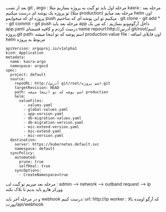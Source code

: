بعد از نصب git , argo :
مرحله اول باید تو گیت یه پروژه بسازیم مثلا kasra :
مرحله بعد تو پروژه یک پوشه ای درست میکنیم (مثلا production)
مرحله بعد میایم helm اون پروژه ای که میخوایمو push میکنیم تو این پوشه ای که ساختیم . git clone - git add * - git commit - git push
مرحله بعد باید app داخل آرگومونو بسازیم : که من یک app.yaml درست کردم و کافیه قسمتای
name
repourl:http://آدرس git/root/اسم پروژه.git
path: اسم پوشه که تو اینجا میشه production
value file : اون فایلای اضافه helm مربوط به پروژه

```
apiVersion: argoproj.io/v1alpha1
kind: Application
metadata:
  name: kasra-argo
  namespace: argocd
spec:
  project: default
  source:
    repoURL: http://آدرس git/root/اسم پروژه.git
    targetRevision: HEAD
    path: اسم پوشه که تو اینجا میشه production
    helm:
      valueFiles:
        - values.yaml
        - global-values.yaml
        - app-version.yaml
        - db-migration-values.yaml
        - db-migration-version.yaml
        - mic-extend-version.yaml
        - mic-extend.yaml
        - mic-version.yaml
  destination:
    server: https://kubernetes.default.svc
    namespace: default
  syncPolicy:
    automated:
      prune: true
      selfHeal: true
    syncOptions:
      - CreateNamespace=true
```


مرحله بعد میریم تو گیت لب :
admin --> network --> outband request --> ip وورکر هارو باید بدیم تا بلاک نکنه

و در مرحله آخر باید webhook درست کنیم:
url: http://ip worker که آرگو اومده بالا : پورت/api/webhook
